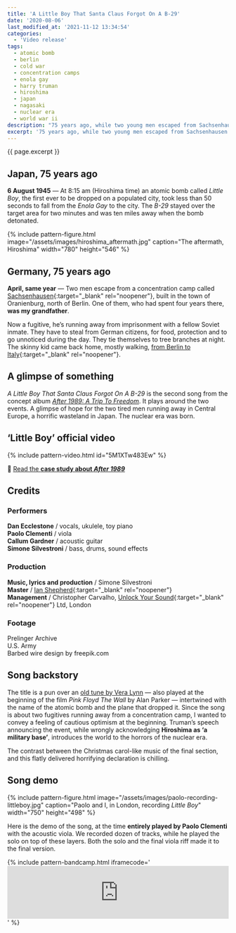 ```yaml
---
title: 'A Little Boy That Santa Claus Forgot On A B-29'
date: '2020-08-06'
last_modified_at: '2021-11-12 13:34:54'
categories:
  - 'Video release'
tags:
  - atomic bomb
  - berlin
  - cold war
  - concentration camps
  - enola gay
  - harry truman
  - hiroshima
  - japan
  - nagasaki
  - nuclear era
  - world war ii  
description: "75 years ago, while two young men escaped from Sachsenhausen concentration camp, the US nuked Hiroshima with a bomb named Little Boy."
excerpt: '75 years ago, while two young men escaped from Sachsenhausen concentration camp in Berlin, the United States nuked a city for the first time in history.'
---
```

<p class="lead">{{ page.excerpt }}</p>

## Japan, 75 years ago

**6 August 1945** — At 8:15 am (Hiroshima time) an atomic bomb called _Little Boy_, the first ever to be dropped on a populated city, took less than 50 seconds to fall from the _Enola Gay_ to the city. The _B-29_ stayed over the target area for two minutes and was ten miles away when the bomb detonated.

{% include pattern-figure.html image="/assets/images/hiroshima_aftermath.jpg" caption="The aftermath, Hiroshima" width="780" height="546" %}

## Germany, 75 years ago

**April, same year** — Two men escape from a concentration camp called [Sachsenhausen](https://www.sachsenhausen-sbg.de/en/){:target="_blank" rel="noopener"}, built in the town of Oranienburg, north of Berlin. One of them, who had spent four years there, **was my grandfather**.

Now a fugitive, he’s running away from imprisonment with a fellow Soviet inmate. They have to steal from German citizens, for food, protection and to go unnoticed during the day. They tie themselves to tree branches at night. The skinny kid came back home, mostly walking, [from Berlin to Italy](https://medium.com/lessons-from-history/a-trip-to-freedom-from-berlin-to-berlin-e9725231eb2e){:target="_blank" rel="noopener"}.

## A glimpse of something

_A Little Boy That Santa Claus Forgot On A B-29_ is the second song from the concept album [_After 1989: A Trip To Freedom_](/work/original-music-productions/after-1989/). It plays around the two events. A glimpse of hope for the two tired men running away in Central Europe, a horrific wasteland in Japan. The nuclear era was born.

## ‘Little Boy’ official video

{% include pattern-video.html id="5M1XTw483Ew" %}

<p class="detached text-uppercase fs-5">🔗 <a href="/work/original-music-productions/after-1989/">Read the <strong class="m2m-letter-spacing-w1">case study about <em>After 1989</em></strong></a></p>

## Credits

### Performers

**Dan Ecclestone** / vocals, ukulele, toy piano  
**Paolo Clementi** / viola  
**Callum Gardner** / acoustic guitar  
**Simone Silvestroni** / bass, drums, sound effects  

### Production

**Music, lyrics and production** / Simone Silvestroni  
**Master** / [Ian Shepherd](https://en.wikipedia.org/wiki/Ian_Shepherd){:target="_blank" rel="noopener"}  
**Management** / Christopher Carvalho, [Unlock Your Sound](https://unlockyoursound.com){:target="_blank" rel="noopener"} Ltd, London

### Footage

Prelinger Archive  
U.S. Army  
Barbed wire design by freepik.com

## Song backstory

The title is a pun over an [old tune by Vera Lynn](https://youtu.be/4Zj-XYQ21qE) — also played at the beginning of the film _Pink Floyd The Wall_ by Alan Parker — intertwined with the name of the atomic bomb and the plane that dropped it. Since the song is about two fugitives running away from a concentration camp, I wanted to convey a feeling of cautious optimism at the beginning. Truman’s speech announcing the event, while wrongly acknowledging **Hiroshima as ‘a military base’**, introduces the world to the horrors of the nuclear era.

The contrast between the Christmas carol-like music of the final section, and this flatly delivered horrifying declaration is chilling.

## Song demo

{% include pattern-figure.html image="/assets/images/paolo-recording-littleboy.jpg" caption="Paolo and I, in London, recording <em>Little Boy</em>" width="750" height="498" %}

Here is the demo of the song, at the time **entirely played by Paolo Clementi** with the acoustic viola. We recorded dozen of tracks, while he played the solo on top of these layers. Both the solo and the final viola riff made it to the final version.

{% include pattern-bandcamp.html iframecode='<iframe style="border: 0; width: 100%; height: 120px;" src="https://bandcamp.com/EmbeddedPlayer/album=2694261691/size=large/bgcol=ffffff/linkcol=333333/tracklist=false/artwork=small/track=793443290/transparent=true/" seamless><a href="https://music.minutestomidnight.co.uk/album/after-1989-a-trip-to-freedom-original-demos-outtakes">After 1989: A Trip To Freedom (Original Demos &amp; Outtakes) by Minutes to Midnight</a></iframe>' %}